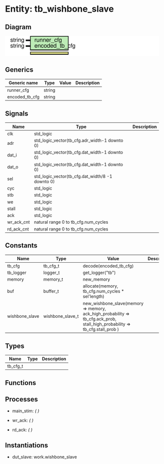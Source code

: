 # Entity: tb_wishbone_slave
## Diagram
![Diagram](tb_wishbone_slave.svg "Diagram")
## Generics
| Generic name   | Type   | Value | Description |
| -------------- | ------ | ----- | ----------- |
| runner_cfg     | string |       |             |
| encoded_tb_cfg | string |       |             |
## Signals
| Name       | Type                                             | Description |
| ---------- | ------------------------------------------------ | ----------- |
| clk        | std_logic                                        |             |
| adr        | std_logic_vector(tb_cfg.adr_width-1 downto 0)    |             |
| dat_i      | std_logic_vector(tb_cfg.dat_width-1 downto 0)    |             |
| dat_o      | std_logic_vector(tb_cfg.dat_width-1 downto 0)    |             |
| sel        | std_logic_vector(tb_cfg.dat_width/8 -1 downto 0) |             |
| cyc        | std_logic                                        |             |
| stb        | std_logic                                        |             |
| we         | std_logic                                        |             |
| stall      | std_logic                                        |             |
| ack        | std_logic                                        |             |
| wr_ack_cnt | natural range 0 to tb_cfg.num_cycles             |             |
| rd_ack_cnt | natural range 0 to tb_cfg.num_cycles             |             |
## Constants
| Name           | Type             | Value                                                                                                                                                    | Description |
| -------------- | ---------------- | -------------------------------------------------------------------------------------------------------------------------------------------------------- | ----------- |
| tb_cfg         | tb_cfg_t         |  decode(encoded_tb_cfg)                                                                                                                                  |             |
| tb_logger      | logger_t         |  get_logger("tb")                                                                                                                                        |             |
| memory         | memory_t         |  new_memory                                                                                                                                              |             |
| buf            | buffer_t         |  allocate(memory, tb_cfg.num_cycles * sel'length)                                                                                                        |             |
| wishbone_slave | wishbone_slave_t |        new_wishbone_slave(memory => memory,         ack_high_probability => tb_cfg.ack_prob,         stall_high_probability => tb_cfg.stall_prob       ) |             |
## Types
| Name     | Type | Description |
| -------- | ---- | ----------- |
| tb_cfg_t |      |             |
## Functions
## Processes
- main_stim: _(  )_

- wr_ack: _(  )_

- rd_ack: _(  )_

## Instantiations
- dut_slave: work.wishbone_slave
